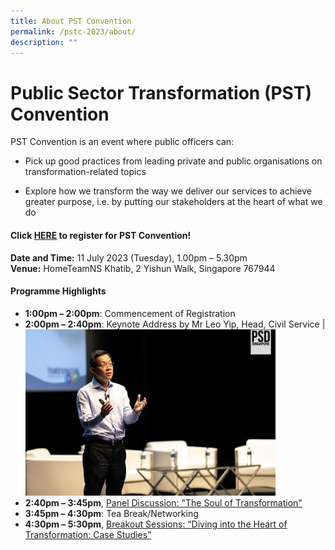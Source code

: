 ```yaml
---
title: About PST Convention
permalink: /pstc-2023/about/
description: ""
---
```

# Public Sector Transformation (PST) Convention 

PST Convention is an event where public officers can:
* Pick up good practices from leading private and public organisations on transformation-related topics

* Explore how we transform the way we deliver our services to achieve greater purpose, i.e. by putting our stakeholders at the heart of what we do

#### **Click&nbsp;[HERE](https://www.gevme.com/public-service-week-2023-43276652)&nbsp;to register for PST Convention!**<br>
**Date and Time:**&nbsp;11 July 2023 (Tuesday), 1.00pm – 5.30pm<br>
**Venue:**&nbsp;HomeTeamNS Khatib, 2 Yishun Walk, Singapore 767944

#### Programme Highlights
* **1:00pm – 2:00pm**: Commencement of Registration
* **2:00pm – 2:40pm**: Keynote Address by Mr Leo Yip, Head, Civil Service
| <img style="width:400px" src="/images/PSW2023/edited_-16.jpg">
* **2:40pm – 3:45pm**, [Panel Discussion: "The Soul of Transformation"](https://www.publicserviceweek.gov.sg/pstc-2023/paneldiscussion/) 
* **3:45pm – 4:30pm**: Tea Break/Networking
*  **4:30pm – 5:30pm**, [Breakout Sessions: “Diving into the Heart of Transformation: Case Studies”](https://www.publicserviceweek.gov.sg/pstc-2023/breakoutsessions/) 